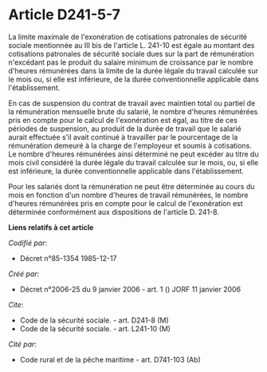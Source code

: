 # Article D241-5-7

La limite maximale de l'exonération de cotisations patronales de sécurité sociale mentionnée au III bis de l'article L.
241-10 est égale au montant des cotisations patronales de sécurité sociale dues sur la part de rémunération n'excédant pas le
produit du salaire minimum de croissance par le nombre d'heures rémunérées dans la limite de la durée légale du travail
calculée sur le mois ou, si elle est inférieure, de la durée conventionnelle applicable dans l'établissement.

En cas de suspension du contrat de travail avec maintien total ou partiel de la rémunération mensuelle brute du salarié, le
nombre d'heures rémunérées pris en compte pour le calcul de l'exonération est égal, au titre de ces périodes de suspension,
au produit de la durée de travail que le salarié aurait effectuée s'il avait continué à travailler par le pourcentage de la
rémunération demeuré à la charge de l'employeur et soumis à cotisations. Le nombre d'heures rémunérées ainsi déterminé ne
peut excéder au titre du mois civil considéré la durée légale du travail calculée sur le mois, ou, si elle est inférieure, la
durée conventionnelle applicable dans l'établissement.

Pour les salariés dont la rémunération ne peut être déterminée au cours du mois en fonction d'un nombre d'heures de travail
rémunérées, le nombre d'heures rémunérées pris en compte pour le calcul de l'exonération est déterminée conformément aux
dispositions de l'article D. 241-8.

**Liens relatifs à cet article**

_Codifié par_:

  - Décret n°85-1354 1985-12-17

_Créé par_:

  - Décret n°2006-25 du 9 janvier 2006 - art. 1 () JORF 11 janvier 2006

_Cite_:

  - Code de la sécurité sociale. - art. D241-8 (M)
  - Code de la sécurité sociale. - art. L241-10 (M)

_Cité par_:

  - Code rural et de la pêche maritime - art. D741-103 (Ab)

